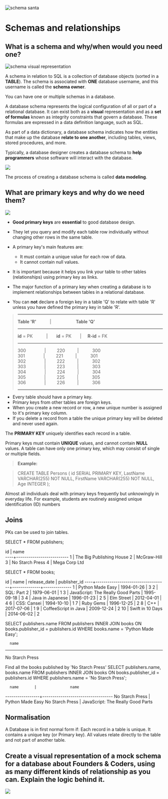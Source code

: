 ![schema santa](https://i.redd.it/x6snxvaykg301.jpg)

# Schemas and relationships

## What is a schema and why/when would you need one?

![schema visual representation](https://join-monster.readthedocs.io/en/stable/img/schema-sql.png)


A schema in relation to SQL is a collection of database objects (sorted in a **TABLE**).
The schema is associated with **ONE** database username, and this username is called the **schema owner**. 

You can have one or multiple schemas in a database.

A database schema represents the logical configuration of all or part of a relational database. It can exist both as a **visual** representation and as a **set of formulas** known as integrity constraints that govern a database. These formulas are expressed in a data definition language, such as SQL.

As part of a data dictionary, a database schema indicates how the entities that make up the database **relate to one another**, including tables, views, stored procedures, and more.

Typically, a database designer creates a database schema to **help programmers** whose software will interact with the database. 

![](https://media.giphy.com/media/SS2FYGce5XcWc/giphy.gif)



The process of creating a database schema is called **data modeling**. 



## What are primary keys and why do we need them?

![](https://cdn.dribbble.com/users/1309335/screenshots/3057896/key_dribbble.gif)

* **Good primary keys** are **essential** to good database design.
* They let you query and modify each table row individually without changing other rows in the same table. 
 
* A primary key's main features are:

    * It must contain a unique value for each row of data.
    * It cannot contain null values.

* It is important because it helps you link your table to other tables (relationships) using primary key as links.

* The major function of a primary key when creating a database is to implement relationships between tables in a relational database.

* You can **not** declare a foreign key in a table 'Q' to relate with table 'R' unless you have defined the primary key in table 'R'.
>
> ______________
> **Table 'R'** &nbsp;&nbsp;&nbsp;&nbsp;&nbsp;&nbsp;&nbsp;&nbsp;&nbsp; | &nbsp;&nbsp;&nbsp;&nbsp;&nbsp;&nbsp;&nbsp;&nbsp;&nbsp;&nbsp;&nbsp;&nbsp;&nbsp;&nbsp;&nbsp;&nbsp;&nbsp;&nbsp; **Table 'Q'**
> ______________
> **id** = PK &nbsp;&nbsp;&nbsp;&nbsp;&nbsp;&nbsp;&nbsp;&nbsp;&nbsp; | &nbsp;&nbsp;&nbsp;&nbsp;&nbsp; **id** = PK &nbsp;&nbsp;&nbsp;&nbsp;&nbsp;&nbsp;| &nbsp;&nbsp;&nbsp; **R-id** = FK
> ______________
> 300 &nbsp;&nbsp;&nbsp;&nbsp;&nbsp;&nbsp;&nbsp;&nbsp;&nbsp;&nbsp;&nbsp;&nbsp;&nbsp; | &nbsp;&nbsp;&nbsp;&nbsp;&nbsp;&nbsp;&nbsp; 220 &nbsp;&nbsp;&nbsp;&nbsp;&nbsp;&nbsp;&nbsp;&nbsp; | &nbsp;&nbsp;&nbsp;&nbsp;&nbsp;&nbsp;&nbsp;&nbsp;&nbsp; 300 <br/>
> 301 &nbsp;&nbsp;&nbsp;&nbsp;&nbsp;&nbsp;&nbsp;&nbsp;&nbsp;&nbsp;&nbsp;&nbsp;&nbsp; | &nbsp;&nbsp;&nbsp;&nbsp;&nbsp;&nbsp;&nbsp; 221 &nbsp;&nbsp;&nbsp;&nbsp;&nbsp;&nbsp;&nbsp;&nbsp; | &nbsp;&nbsp;&nbsp;&nbsp;&nbsp;&nbsp;&nbsp;&nbsp;&nbsp; 301 <br/>
> 302 &nbsp;&nbsp;&nbsp;&nbsp;&nbsp;&nbsp;&nbsp;&nbsp;&nbsp;&nbsp;&nbsp;&nbsp;&nbsp; | &nbsp;&nbsp;&nbsp;&nbsp;&nbsp;&nbsp;&nbsp; 222 &nbsp;&nbsp;&nbsp;&nbsp;&nbsp;&nbsp;&nbsp;&nbsp; | &nbsp;&nbsp;&nbsp;&nbsp;&nbsp;&nbsp;&nbsp;&nbsp;&nbsp; 302 <br/>
> 303 &nbsp;&nbsp;&nbsp;&nbsp;&nbsp;&nbsp;&nbsp;&nbsp;&nbsp;&nbsp;&nbsp;&nbsp;&nbsp; | &nbsp;&nbsp;&nbsp;&nbsp;&nbsp;&nbsp;&nbsp; 223 &nbsp;&nbsp;&nbsp;&nbsp;&nbsp;&nbsp;&nbsp;&nbsp; | &nbsp;&nbsp;&nbsp;&nbsp;&nbsp;&nbsp;&nbsp;&nbsp;&nbsp; 303 <br/>
> 304 &nbsp;&nbsp;&nbsp;&nbsp;&nbsp;&nbsp;&nbsp;&nbsp;&nbsp;&nbsp;&nbsp;&nbsp;&nbsp; | &nbsp;&nbsp;&nbsp;&nbsp;&nbsp;&nbsp;&nbsp; 224 &nbsp;&nbsp;&nbsp;&nbsp;&nbsp;&nbsp;&nbsp;&nbsp; | &nbsp;&nbsp;&nbsp;&nbsp;&nbsp;&nbsp;&nbsp;&nbsp;&nbsp; 304 <br/>
> 305 &nbsp;&nbsp;&nbsp;&nbsp;&nbsp;&nbsp;&nbsp;&nbsp;&nbsp;&nbsp;&nbsp;&nbsp;&nbsp; | &nbsp;&nbsp;&nbsp;&nbsp;&nbsp;&nbsp;&nbsp; 225 &nbsp;&nbsp;&nbsp;&nbsp;&nbsp;&nbsp;&nbsp;&nbsp; | &nbsp;&nbsp;&nbsp;&nbsp;&nbsp;&nbsp;&nbsp;&nbsp;&nbsp; 305 <br/>
> 306 &nbsp;&nbsp;&nbsp;&nbsp;&nbsp;&nbsp;&nbsp;&nbsp;&nbsp;&nbsp;&nbsp;&nbsp;&nbsp; | &nbsp;&nbsp;&nbsp;&nbsp;&nbsp;&nbsp;&nbsp; 226 &nbsp;&nbsp;&nbsp;&nbsp;&nbsp;&nbsp;&nbsp;&nbsp; | &nbsp;&nbsp;&nbsp;&nbsp;&nbsp;&nbsp;&nbsp;&nbsp;&nbsp; 306 <br/>
> ____________________________________________

* Every table should have a primary key. 
* Primary keys from other tables are foreign keys.
* When you create a new record or row, a new unique number is assigned to it's primary key column.
* If you delete a record from a table the unique primary key will be deleted and never used again.

The **PRIMARY KEY** uniquely identifies each record in a table. 

Primary keys must contain **UNIQUE** values, and cannot contain **NULL** values. A table can have only one primary key, which may consist of single or multiple fields.

>
> **Example:**

>CREATE TABLE Persons (
>    id SERIAL PRIMARY KEY,
>    LastName VARCHAR(255) NOT NULL,
>    FirstName VARCHAR(255) NOT NULL,
>    Age INTEGER
>);
>

Almost all individuals deal with primary keys frequently but unknowingly in everyday life. For example, students are routinely assigned unique identification (ID) numbers


## Joins
PKs can be used to join tables. 


SELECT * FROM publishers;

 id |           name           
----+--------------------------
  1 | The Big Publishing House
  2 | McGraw-Hill
  3 | No Starch Press
  4 | Mega Corp Ltd



SELECT * FROM books;

 id |               name                | release_date | publisher_id 
----+-----------------------------------+--------------+--------------
  1 | Python Made Easy                  | 1994-01-26   |    3
  2 | SQL: Part 2                       | 1979-06-01   |    1
  3 | JavaScript: The Really Good Parts | 1995-09-18   |    3
  4 | Java in Japanese                  | 1996-01-23   |            2
  5 | Elm Street                        | 2012-04-01   |            4
  6 | CSS: Cansei                       | 1994-10-10   |            1
  7 | Ruby Gems                         | 1996-12-25   |            2
  8 | C++                               | 2017-07-06   |            1
  9 | CoffeeScript in Java              | 2009-12-24   |            2
 10 | Swift in 10 Days                  | 2014-06-02   |            2

SELECT publishers.name 
FROM publishers 
INNER JOIN books 
	ON books.publisher_id = publishers.id 
	WHERE books.name = 'Python Made Easy';

      name       
-----------------
 No Starch Press

Find all the books published by 'No Starch Press'
SELECT publishers.name, books.name FROM publishers
INNER JOIN books
ON books.publisher_id = publishers.id
WHERE publishers.name = 'No Starch Press';

      name       |               name                
-----------------+-----------------------------------
 No Starch Press | Python Made Easy
 No Starch Press | JavaScript: The Really Good Parts
 
 
## Normalisation
A Database is in first normal form if:
Each record in a table is unique. It contains a unique key (or Primary key).
All values relate directly to the table and not part of another table.


## Create a visual representation of a mock schema for a database about Founders & Coders, using as many different kinds of relationship as you can. Explain the logic behind it.

![](https://i.imgur.com/H8SSVPx.png)
